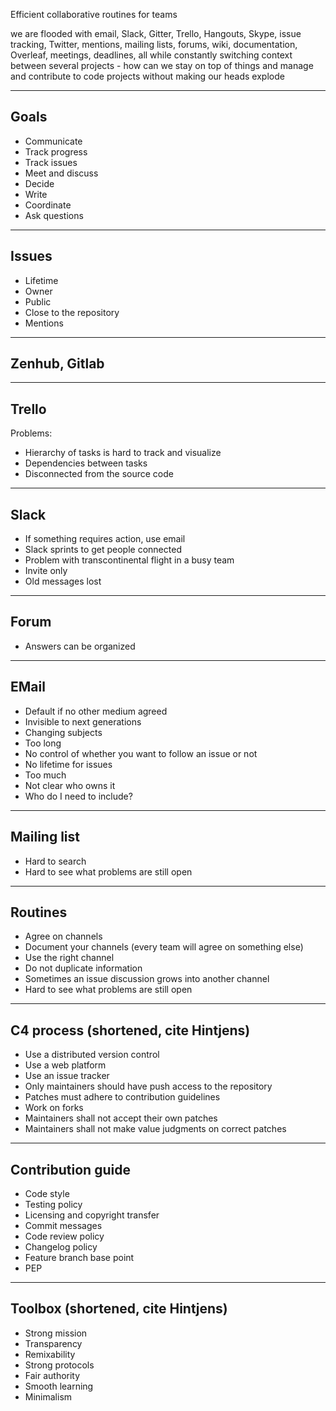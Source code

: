 Efficient collaborative routines for teams

we are flooded with email, Slack, Gitter, Trello, Hangouts, Skype, issue
tracking, Twitter, mentions, mailing lists, forums, wiki, documentation,
Overleaf, meetings, deadlines, all while constantly switching context between
several projects - how can we stay on top of things and manage and contribute
to code projects without making our heads explode

---

## Goals

- Communicate
- Track progress
- Track issues
- Meet and discuss
- Decide
- Write
- Coordinate
- Ask questions

---

## Issues

- Lifetime
- Owner
- Public
- Close to the repository
- Mentions

---

## Zenhub, Gitlab

---

## Trello

Problems:

- Hierarchy of tasks is hard to track and visualize
- Dependencies between tasks
- Disconnected from the source code

---

## Slack

- If something requires action, use email
- Slack sprints to get people connected
- Problem with transcontinental flight in a busy team
- Invite only
- Old messages lost

---

## Forum

- Answers can be organized

---

## EMail

- Default if no other medium agreed
- Invisible to next generations
- Changing subjects
- Too long
- No control of whether you want to follow an issue or not
- No lifetime for issues
- Too much
- Not clear who owns it
- Who do I need to include?

---

## Mailing list

- Hard to search
- Hard to see what problems are still open

---

## Routines

- Agree on channels
- Document your channels (every team will agree on something else)
- Use the right channel
- Do not duplicate information
- Sometimes an issue discussion grows into another channel
- Hard to see what problems are still open

---

## C4 process (shortened, cite Hintjens)

- Use a distributed version control
- Use a web platform
- Use an issue tracker
- Only maintainers should have push access to the repository
- Patches must adhere to contribution guidelines
- Work on forks
- Maintainers shall not accept their own patches
- Maintainers shall not make value judgments on correct patches

---

## Contribution guide

- Code style
- Testing policy
- Licensing and copyright transfer
- Commit messages
- Code review policy
- Changelog policy
- Feature branch base point
- PEP

---

## Toolbox (shortened, cite Hintjens)

- Strong mission
- Transparency
- Remixability
- Strong protocols
- Fair authority
- Smooth learning
- Minimalism
